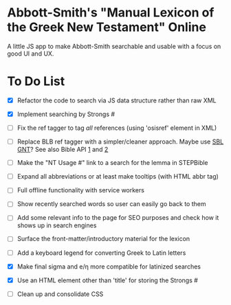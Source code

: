 # Abbott-Smith's "Manual Lexicon of the Greek New Testament" Online
A little JS app to make Abbott-Smith searchable and usable with a focus on good UI and UX.

# To Do List
- [x] Refactor the code to search via JS data structure rather than raw XML
- [x] Implement searching by Strongs #
- [ ] Fix the ref tagger to tag _all_ references (using 'osisref' element in XML)
- [ ] Replace BLB ref tagger with a simpler/cleaner approach. Maybe use [SBL GNT](https://github.com/LogosBible/SBLGNT/tree/master/data/sblgnt/xml)? See also Bible API [1](https://bible.helloao.org/docs/guide/making-requests.html) and [2](https://fetch.bible/access/client/)
- [ ] Make the "NT Usage #" link to a search for the lemma in STEPBible
- [ ] Expand all abbreviations or at least make tooltips (with HTML abbr tag) 
- [ ] Full offline functionality with service workers
- [ ] Show recently searched words so user can easily go back to them
- [ ] Add some relevant info to the page for SEO purposes and check how it shows up in search engines
- [ ] Surface the front-matter/introductory material for the lexicon
- [ ] Add a keyboard legend for converting Greek to Latin letters
- [x] Make final sigma and e/η more compatible for latinized searches
- [x] Use an HTML element other than 'title' for storing the Strongs #
- [ ] Clean up and consolidate CSS

